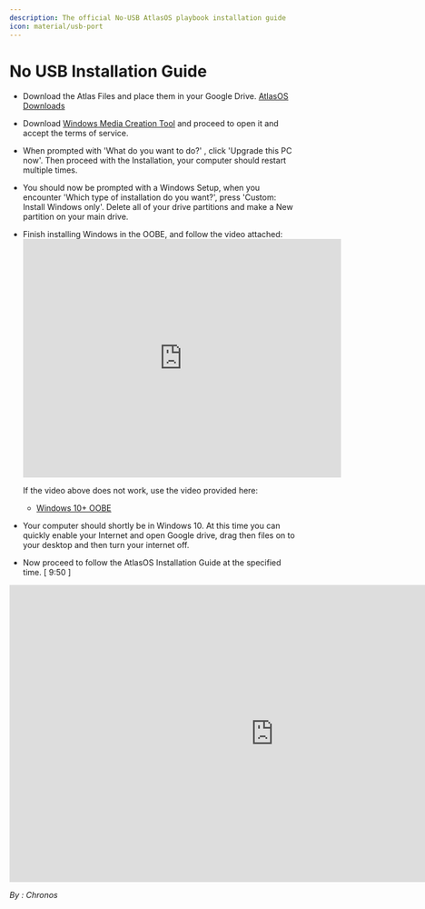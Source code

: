 ```yaml
---
description: The official No-USB AtlasOS playbook installation guide
icon: material/usb-port
---
```


# No USB Installation Guide

- Download the Atlas Files and place them in your Google Drive. [AtlasOS Downloads](https://atlasos.net/downloads/w10_22h2)

- Download [Windows Media Creation Tool](https://go.microsoft.com/fwlink/?LinkId=691209) and proceed to open it and accept the terms of service.

- When prompted with 'What do you want to do?' , click 'Upgrade this PC now'. Then proceed with the Installation, your computer should restart multiple times.

- You should now be prompted with a Windows Setup, when you encounter 'Which type of installation do you want?', press 'Custom: Install Windows only'. Delete all of your drive partitions and make a New partition on your main drive.

- Finish installing Windows in the OOBE, and follow the video attached: <iframe src="https://streamable.com/e/21wdvv?loop=0" width="560" height="420" frameborder="0" allowfullscreen></iframe>

  If the video above does not work, use the video provided here:

  - [Windows 10+ OOBE](https://raw.githubusercontent.com/amitxv/PC-Tuning/main/media/oobe-windows10+-example.mp4)

- Your computer should shortly be in Windows 10. At this time you can quickly enable your Internet and open Google drive, drag then files on to your desktop and then turn your internet off.

- Now proceed to follow the AtlasOS Installation Guide at the specified time. [ 9:50 ]
<iframe width="930" height="523" src="https://www.youtube.com/embed/GoO36Tj5TGE?t=523" title="Atlas OS — Installation Guide &amp; Overview (Performant Windows!)" frameborder="0" allow="accelerometer; autoplay; clipboard-write; encrypted-media; gyroscope; picture-in-picture; web-share" allowfullscreen></iframe>

_By : Chronos_
